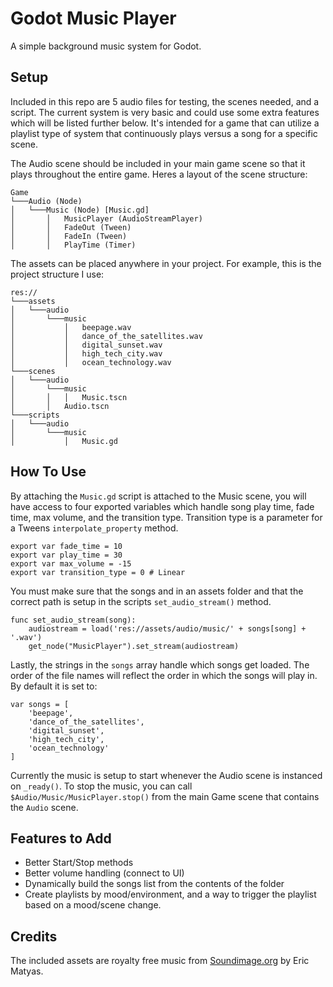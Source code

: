 # Godot Music Player
A simple background music system for Godot.

## Setup
Included in this repo are 5 audio files for testing, the scenes needed, and a script. The current system is very basic and could use some extra features which will be listed further below. It's intended for a game that can utilize a playlist type of system that continuously plays versus a song for a specific scene.

The Audio scene should be included in your main game scene so that it plays throughout the entire game. Heres a layout of the scene structure:
```
Game
└───Audio (Node)
│   └───Music (Node) [Music.gd]
│       │   MusicPlayer (AudioStreamPlayer)
│       │   FadeOut (Tween)
│       │   FadeIn (Tween)
│       │   PlayTime (Timer)
```

The assets can be placed anywhere in your project. For example, this is the project structure I use:
```
res://
└───assets
│   └───audio
│       └───music
│           │   beepage.wav
│           │   dance_of_the_satellites.wav
│           │   digital_sunset.wav
│           │   high_tech_city.wav
│           │   ocean_technology.wav
└───scenes
│   └───audio
│       └───music
│       │   │   Music.tscn
│       │   Audio.tscn
└───scripts
│   └───audio
│       └───music
│           │   Music.gd
```

## How To Use
By attaching the `Music.gd` script is attached to the Music scene, you will have access to four exported variables which handle song play time, fade time, max volume, and the transition type. Transition type is a parameter for a Tweens `interpolate_property` method.  
```
export var fade_time = 10
export var play_time = 30
export var max_volume = -15
export var transition_type = 0 # Linear 
```

You must make sure that the songs and in an assets folder and that the correct path is setup in the scripts `set_audio_stream()` method.
```
func set_audio_stream(song):
	audiostream = load('res://assets/audio/music/' + songs[song] + '.wav')
	get_node("MusicPlayer").set_stream(audiostream)
```

Lastly, the strings in the `songs` array handle which songs get loaded. The order of the file names will reflect the order in which the songs will play in. By default it is set to:
```
var songs = [
	'beepage',
	'dance_of_the_satellites',
	'digital_sunset',
	'high_tech_city',
	'ocean_technology'
]
```

Currently the music is setup to start whenever the Audio scene is instanced on `_ready()`. To stop the music, you can call `$Audio/Music/MusicPlayer.stop()` from the main Game scene that contains the `Audio` scene.

## Features to Add
* Better Start/Stop methods
* Better volume handling (connect to UI)
* Dynamically build the songs list from the contents of the folder
* Create playlists by mood/environment, and a way to trigger the playlist based on a mood/scene change.

## Credits
The included assets are royalty free music from [Soundimage.org](https://soundimage.org/techno/) by Eric Matyas.
